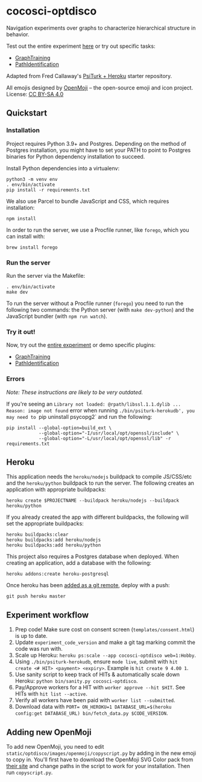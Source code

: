 # cocosci-optdisco

Navigation experiments over graphs to characterize hierarchical structure in behavior.

Test out the entire experiment [here](https://cocosci-optdisco.herokuapp.com) or try out specific tasks:
- [GraphTraining](https://cocosci-optdisco.herokuapp.com/testexperiment?type=GraphTraining)
- [PathIdentification](https://cocosci-optdisco.herokuapp.com/testexperiment?type=PathIdentification)

Adapted from Fred Callaway's [PsiTurk + Heroku](https://github.com/fredcallaway/psirokuturk) starter repository.

All emojis designed by [OpenMoji](https://openmoji.org/) – the open-source emoji and icon project. License: [CC BY-SA 4.0](https://creativecommons.org/licenses/by-sa/4.0/)

## Quickstart

### Installation

Project requires Python 3.9+ and Postgres. Depending on the method of Postgres installation, you might have to set your PATH to point to Postgres binaries for Python dependency installation to succeed.

Install Python dependencies into a virtualenv:
```
python3 -m venv env
. env/bin/activate
pip install -r requirements.txt
```

We also use Parcel to bundle JavaScript and CSS, which requires installation:
```
npm install
```

In order to run the server, we use a Procfile runner, like `forego`, which you can install with:
```
brew install forego
```

### Run the server

Run the server via the Makefile:
```
. env/bin/activate
make dev
```

To run the server without a Procfile runner (`forego`) you need to run the following two commands: the Python server (with `make dev-python`) and the JavaScript bundler (with `npm run watch`).

### Try it out!

Now, try out the [entire experiment](http://localhost:22362/) or demo specific plugins:
- [GraphTraining](http://localhost:22362/testexperiment?type=GraphTraining)
- [PathIdentification](http://localhost:22362/testexperiment?type=PathIdentification)

### Errors

_Note: These instructions are likely to be very outdated._

If you're seeing an `Library not loaded: @rpath/libssl.1.1.dylib ... Reason: image not found` error when running `./bin/psiturk-herokudb', you may need to `pip uninstall psycopg2` and run the following:
```
pip install --global-option=build_ext \
            --global-option="-I/usr/local/opt/openssl/include" \
            --global-option="-L/usr/local/opt/openssl/lib" -r requirements.txt
```

## Heroku

This application needs the `heroku/nodejs` buildpack to compile JS/CSS/etc and the `heroku/python` buildpack to run the server. The following creates an application with appropriate buildpacks:
```
heroku create $PROJECTNAME --buildpack heroku/nodejs --buildpack heroku/python
```

If you already created the app with different buildpacks, the following will set the appropriate buildpacks:
```
heroku buildpacks:clear
heroku buildpacks:add heroku/nodejs
heroku buildpacks:add heroku/python
```

This project also requires a Postgres database when deployed. When creating an application, add a database with the following:
```
heroku addons:create heroku-postgresql
```

Once heroku has been [added as a git remote](https://devcenter.heroku.com/articles/git#create-a-heroku-remote), deploy with a push:
```
git push heroku master
```

## Experiment workflow
1. Prep code! Make sure cost on consent screen (`templates/consent.html`) is up to date.
2. Update `experiment_code_version` and make a git tag marking commit the code was run with.
3. Scale up Heroku: `heroku ps:scale --app cocosci-optdisco web=1:Hobby`.
4. Using `./bin/psiturk-herokudb`, ensure `mode live`, submit with `hit create <# HIT> <payment> <expiry>`. Example is `hit create 9 4.00 1`.
5. Use sanity script to keep track of HITs & automatically scale down Heroku: `python bin/sanity.py cocosci-optdisco`.
6. Pay/Approve workers for a HIT with `worker approve --hit $HIT`. See HITs with `hit list --active`.
7. Verify all workers have been paid with `worker list --submitted`.
8. Download data with `PORT= ON_HEROKU=1 DATABASE_URL=$(heroku config:get DATABASE_URL) bin/fetch_data.py $CODE_VERSION`.


## Adding new OpenMoji

To add new OpenMoji, you need to edit `static/optdisco/images/openmoji/copyscript.py` by adding in the new emoji to copy in. You'll first have to download the OpenMoji SVG Color pack from [their site](https://openmoji.org/) and change paths in the script to work for your installation. Then run `copyscript.py`.
